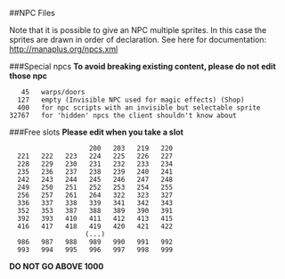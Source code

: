 ##NPC Files

Note that it is possible to give an NPC multiple sprites. In this case the
sprites are drawn in order of declaration.
See here for documentation: http://manaplus.org/npcs.xml


###Special npcs
**To avoid breaking existing content, please do not edit those npc**
```
   45   warps/doors
  127   empty (Invisible NPC used for magic effects) (Shop)
  400   for npc scripts with an invisible but selectable sprite
32767   for 'hidden' npcs the client shouldn't know about
```

###Free slots
**Please edit when you take a slot**
```
                    200   203   219   220
  221   222   223   224   225   226   227
  228   229   230   231   232   233   234
  235   236   237   238   239   240   241
  242   243   244   245   246   247   248
  249   250   251   252   253   254   255
  256   257   261   264   322   323   327
  336   337   338   339   341   342   343
  352   353   387   388   389   390   391
  392   393   410   411   412   413   415
  416   417   418   419   420   421   422
                   (...)
  986   987   988   989   990   991   992
  993   994   995   996   997   998   999
```
  **DO NOT GO ABOVE 1000**
